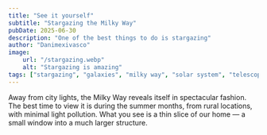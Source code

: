 ```yaml
---
title: "See it yourself"
subtitle: "Stargazing the Milky Way"
pubDate: 2025-06-30
description: "One of the best things to do is stargazing"
author: "Danimexivasco"
image:
    url: "/stargazing.webp"
    alt: "Stargazing is amazing"
tags: ["stargazing", "galaxies", "milky way", "solar system", "telescope"]
---
```


Away from city lights, the Milky Way reveals itself in spectacular fashion. The best time to view it is during the summer months, from rural locations, with minimal light pollution. What you see is a thin slice of our home — a small window into a much larger structure.
